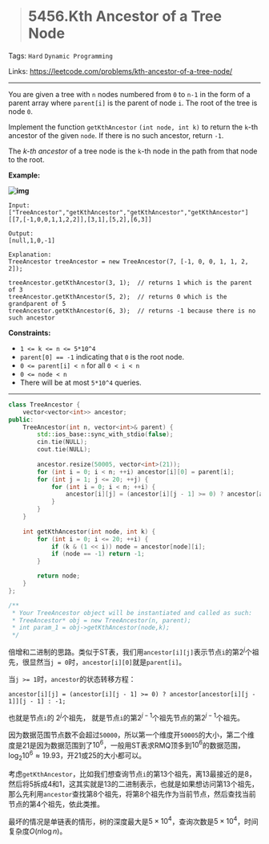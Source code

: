 > # 5456.Kth Ancestor of a Tree Node

Tags: `Hard` `Dynamic Programming`

Links: https://leetcode.com/problems/kth-ancestor-of-a-tree-node/

------

You are given a tree with `n` nodes numbered from `0` to `n-1` in the form of a parent array where `parent[i]` is the parent of node `i`. The root of the tree is node `0`.

Implement the function `getKthAncestor` `(int node, int k)` to return the `k`-th ancestor of the given `node`. If there is no such ancestor, return `-1`.

The *k-th* *ancestor* of a tree node is the `k`-th node in the path from that node to the root.

 

**Example:**

**![img](https://assets.leetcode.com/uploads/2019/08/28/1528_ex1.png)**

```
Input:
["TreeAncestor","getKthAncestor","getKthAncestor","getKthAncestor"]
[[7,[-1,0,0,1,1,2,2]],[3,1],[5,2],[6,3]]

Output:
[null,1,0,-1]

Explanation:
TreeAncestor treeAncestor = new TreeAncestor(7, [-1, 0, 0, 1, 1, 2, 2]);

treeAncestor.getKthAncestor(3, 1);  // returns 1 which is the parent of 3
treeAncestor.getKthAncestor(5, 2);  // returns 0 which is the grandparent of 5
treeAncestor.getKthAncestor(6, 3);  // returns -1 because there is no such ancestor
```

 

**Constraints:**

- `1 <= k <= n <= 5*10^4`
- `parent[0] == -1` indicating that `0` is the root node.
- `0 <= parent[i] < n` for all `0 < i < n`
- `0 <= node < n`
- There will be at most `5*10^4` queries.

------

```c++
class TreeAncestor {
    vector<vector<int>> ancestor;
public:
    TreeAncestor(int n, vector<int>& parent) {
        std::ios_base::sync_with_stdio(false);
		cin.tie(NULL);
		cout.tie(NULL);
        
        ancestor.resize(50005, vector<int>(21));
        for (int i = 0; i < n; ++i) ancestor[i][0] = parent[i];
        for (int j = 1; j <= 20; ++j) {
            for (int i = 0; i < n; ++i) {
                ancestor[i][j] = (ancestor[i][j - 1] >= 0) ? ancestor[ancestor[i][j - 1]][j - 1] : -1;
            }
        }
    }
    
    int getKthAncestor(int node, int k) {
        for (int i = 0; i <= 20; ++i) {
            if (k & (1 << i)) node = ancestor[node][i];
            if (node == -1) return -1;
        }

        return node;
    }
};

/**
 * Your TreeAncestor object will be instantiated and called as such:
 * TreeAncestor* obj = new TreeAncestor(n, parent);
 * int param_1 = obj->getKthAncestor(node,k);
 */
```

倍增和二进制的思路。类似于ST表，我们用`ancestor[i][j]`表示节点`i`的第$2^j$个祖先，很显然当`j = 0`时，`ancestor[i][0]`就是`parent[i]`。

当`j >= 1`时，`ancestor`的状态转移方程：

```
ancestor[i][j] = (ancestor[i][j - 1] >= 0) ? ancestor[ancestor[i][j - 1]][j - 1] : -1;
```

也就是节点`i`的 $2^j$个祖先， 就是节点`i`的第$2^{j-1}$个祖先节点的第$2^{j-1}$个祖先。

因为数据范围节点数不会超过`50000`，所以第一个维度开`50005`的大小，第二个维度是21是因为数据范围到了$10^6$，一般用ST表求RMQ顶多到$10^6$的数据范围，$\log _2 10^6 \approx 19.93$，开21或25的大小都可以。

考虑`getKthAncestor`，比如我们想查询节点`i`的第13个祖先，离13最接近的是8，然后将5拆成4和1，这其实就是13的二进制表示，也就是如果想访问第13个祖先，那么先利用`ancestor`查找第8个祖先，将第8个祖先作为当前节点，然后查找当前节点的第4个祖先，依此类推。

最坏的情况是单链表的情形，树的深度最大是$5 \times 10^4$，查询次数是$5\times 10^4$，时间复杂度$O(n \log n)$。
